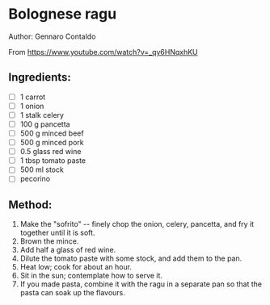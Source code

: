 # Bolognese ragu
Author: Gennaro Contaldo

From https://www.youtube.com/watch?v=_qy6HNqxhKU


## Ingredients:
- [ ] 1 carrot
- [ ] 1 onion
- [ ] 1 stalk celery
- [ ] 100 g pancetta
- [ ] 500 g minced beef
- [ ] 500 g minced pork
- [ ] 0.5 glass red wine
- [ ] 1 tbsp tomato paste
- [ ] 500 ml stock
- [ ] pecorino

## Method:
1. Make the "sofrito" -- finely chop the onion, celery, pancetta, and fry it together until it is soft.
2. Brown the mince.
3. Add half a glass of red wine.
4. Dilute the tomato paste with some stock, and add them to the pan.
5. Heat low; cook for about an hour.
6. Sit in the sun; contemplate how to serve it.
7. If you made pasta, combine it with the ragu in a separate pan so that the pasta can soak up the flavours.

